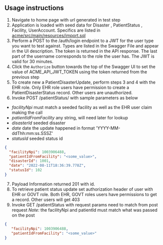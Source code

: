 ## Usage instructions

1.	Navigate to home page with url generated in test step
2.  Application is loaded with seed data for Disaster , PatientStatus , Facility, UserAccount. Specifics are listed in [acme/src/main/resources/import.sql](acme/src/main/resources/import.sql)
3.  Perform a POST to the /auth/login endpoint to a JWT for the user type you want to test against. Types are listed in the Swagger File and appear in the UI description. The token is returned in the API response. The last part of the username corresponds to the role the user has. The JWT is valid for 30 minutes.
4. Click the `Authorize` button towards the top of the Swagger UI to set the value of ACME_API_JWT_TOKEN using the token returned from the previous step
5. To create new a PatientDisasterUpdate, perform steps 3 and 4 with the EHR role. Only EHR role users have permission to create a PatientDisasterStatus record. Other users are unauthorized.
6. Invoke POST /patientStatus/ with sample parameters as below
- *facilityNpi* must match a seeded facility as well as the EHR user claim making the call
- *patientIdFromFacility* any string, will need later for lookup
- *disasterId* seeded disaster
- *date* date the update happened in format 'YYYY-MM-ddThh:mm:ss.SSSZ'
- *statusId* seeded status id
```json
{
  "facilityNpi": 1003906488,
  "patientIdFromFacility": "<some_value>",
  "disasterId": 1001,
  "date": "2022-08-11T18:36:39.778Z",
  "statusId": 102
}
```
7. Payload Information returned 201 with id.
8. To retrieve patient status update set authorization header of user with EHR or GOVT role. Both EHR, GOVT roles users have permissions to get a record. Other users will get 403
9. Invoke GET /patientStatus with request params need to match from post request
*Note:* the facilityNpi and patientId must match what was passed on the post
```json
{
   "facilityNpi": 1003906488,
   "patientIdFromFacility": "<some_value>"
}
```